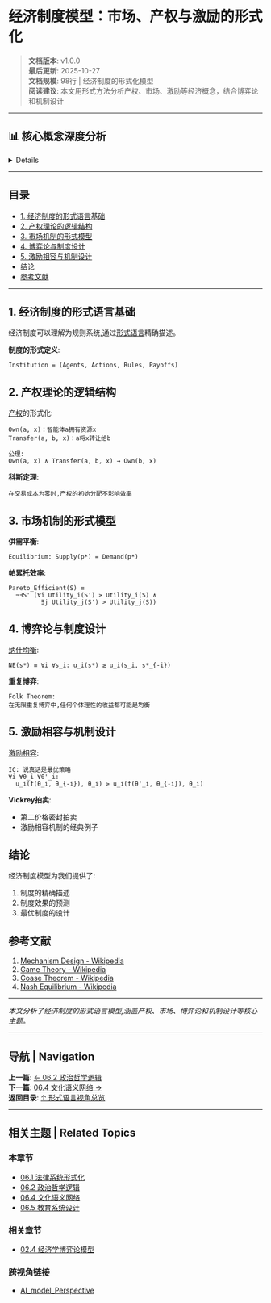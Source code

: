 # 经济制度模型：市场、产权与激励的形式化

> **文档版本**: v1.0.0  
> **最后更新**: 2025-10-27  
> **文档规模**: 98行 | 经济制度的形式化模型  
> **阅读建议**: 本文用形式方法分析产权、市场、激励等经济概念，结合博弈论和机制设计

---

## 📊 核心概念深度分析

<details>
<parameter name="summary"><b>💼🏦 点击展开：经济制度模型核心洞察</b></summary>

**终极洞察**: 经济制度=规则+激励+博弈的形式系统。核心理论：①产权理论（Coase科斯定理）：明确产权→降低交易成本②市场机制：供需均衡、价格发现、竞争性均衡（Arrow-Debreu模型）③博弈论制度设计：纳什均衡、子博弈完美、重复博弈（Folk定理）④机制设计（Hurwicz）：激励相容（IC）、个人理性（IR）、VCG机制⑤合约理论（Hart/Holmström诺奖）：不完全合约、剩余控制权、多任务激励。形式化：Institution = (Agents, Actions, Rules, Payoffs)、最优机制=max社会福利 s.t. IC+IR。应用：拍卖设计（Google广告）、匹配市场（器官配对）、激励合约（CEO薪酬）、区块链经济模型（Token经济学）。新制度经济学：North/Williamson，制度决定经济绩效。关键：好制度=激励相容+交易成本低。未来：DAO自治组织、算法市场。

</details>

---

## 目录

- [1. 经济制度的形式语言基础](#1-经济制度的形式语言基础)
- [2. 产权理论的逻辑结构](#2-产权理论的逻辑结构)
- [3. 市场机制的形式模型](#3-市场机制的形式模型)
- [4. 博弈论与制度设计](#4-博弈论与制度设计)
- [5. 激励相容与机制设计](#5-激励相容与机制设计)
- [结论](#结论)
- [参考文献](#参考文献)

---

## 1. 经济制度的形式语言基础

经济制度可以理解为规则系统,通过[形式语言](https://en.wikipedia.org/wiki/Formal_language)精确描述。

**制度的形式定义**:
```
Institution = (Agents, Actions, Rules, Payoffs)
```

## 2. 产权理论的逻辑结构

[产权](https://en.wikipedia.org/wiki/Property_rights_(economics))的形式化:
```
Own(a, x)：智能体a拥有资源x
Transfer(a, b, x)：a将x转让给b

公理:
Own(a, x) ∧ Transfer(a, b, x) → Own(b, x)
```

**科斯定理**:
```
在交易成本为零时,产权的初始分配不影响效率
```

## 3. 市场机制的形式模型

**供需平衡**:
```
Equilibrium: Supply(p*) = Demand(p*)
```

**帕累托效率**:
```
Pareto_Efficient(S) ≡ 
  ¬∃S' (∀i Utility_i(S') ≥ Utility_i(S) ∧ 
         ∃j Utility_j(S') > Utility_j(S))
```

## 4. 博弈论与制度设计

[纳什均衡](https://en.wikipedia.org/wiki/Nash_equilibrium):
```
NE(s*) ≡ ∀i ∀s_i: u_i(s*) ≥ u_i(s_i, s*_{-i})
```

**重复博弈**:
```
Folk Theorem:
在无限重复博弈中,任何个体理性的收益都可能是均衡
```

## 5. 激励相容与机制设计

[激励相容](https://en.wikipedia.org/wiki/Incentive_compatibility):
```
IC: 说真话是最优策略
∀i ∀θ_i ∀θ'_i: 
  u_i(f(θ_i, θ_{-i}), θ_i) ≥ u_i(f(θ'_i, θ_{-i}), θ_i)
```

**Vickrey拍卖**:
- 第二价格密封拍卖
- 激励相容机制的经典例子

## 结论

经济制度模型为我们提供了:
1. 制度的精确描述
2. 制度效果的预测
3. 最优制度的设计

## 参考文献

1. [Mechanism Design - Wikipedia](https://en.wikipedia.org/wiki/Mechanism_design)
2. [Game Theory - Wikipedia](https://en.wikipedia.org/wiki/Game_theory)
3. [Coase Theorem - Wikipedia](https://en.wikipedia.org/wiki/Coase_theorem)
4. [Nash Equilibrium - Wikipedia](https://en.wikipedia.org/wiki/Nash_equilibrium)

---

*本文分析了经济制度的形式语言模型,涵盖产权、市场、博弈论和机制设计等核心主题。*

---

## 导航 | Navigation

**上一篇**: [← 06.2 政治哲学逻辑](./06.2_Political_Philosophy_Logic.md)  
**下一篇**: [06.4 文化语义网络 →](./06.4_Cultural_Semantic_Networks.md)  
**返回目录**: [↑ 形式语言视角总览](../README.md)

---

## 相关主题 | Related Topics

### 本章节
- [06.1 法律系统形式化](./06.1_Legal_System_Formalization.md)
- [06.2 政治哲学逻辑](./06.2_Political_Philosophy_Logic.md)
- [06.4 文化语义网络](./06.4_Cultural_Semantic_Networks.md)
- [06.5 教育系统设计](./06.5_Educational_System_Design.md)

### 相关章节
- [02.4 经济学博弈论模型](../02_Scientific_Correspondence/02.4_Economics_Game_Theory_Models.md)

### 跨视角链接
- [AI_model_Perspective](../../AI_model_Perspective/README.md)


